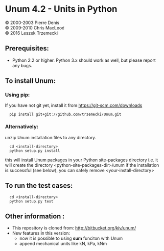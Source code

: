 Unum 4.2 - Units in Python 
=========================================
&copy; 2000-2003 Pierre Denis<br/>
&copy; 2009-2010 Chris MacLeod<br/>
&copy; 2016      Leszek Trzemecki<br/>

Prerequisites: 
-------------------------------------------------------------------------

  - Python 2.2 or higher. Python 3.x should work as well, but please
    report any bugs.

To install Unum:
-------------------------------------------------------------------------
### Using pip:
  If you have not git yet, install it from https://git-scm.com/downloads
  ```{r, engine='bash', count_lines}
    pip install git+git://github.com/trzemecki/Unum.git
  ```
### Alternatively:
  unzip Unum installation files to any directory.
  ```{r, engine='bash', count_lines}
    cd <install-directory>
    python setup.py install
  ```
  this will install Unum packages in your Python site-packages directory
  i.e. it will create the directory &lt;python-site-packages-dir&gt;/unum 
  if the installation is successful (see below),
  you can safely remove &lt;your-install-directory&gt;

To run the test cases:
-------------------------------------------------------------------------
```{r, engine='bash', count_lines}
  cd <install-directory>
  python setup.py test
```
Other information :
-------------------------------------------------------------------------

  - This repository is cloned from: http://bitbucket.org/kiv/unum/
  - New features in this version:
    - now it is possible to using **sum** funciton with Unum
    - append mechanical units like kN, kPa, kNm
